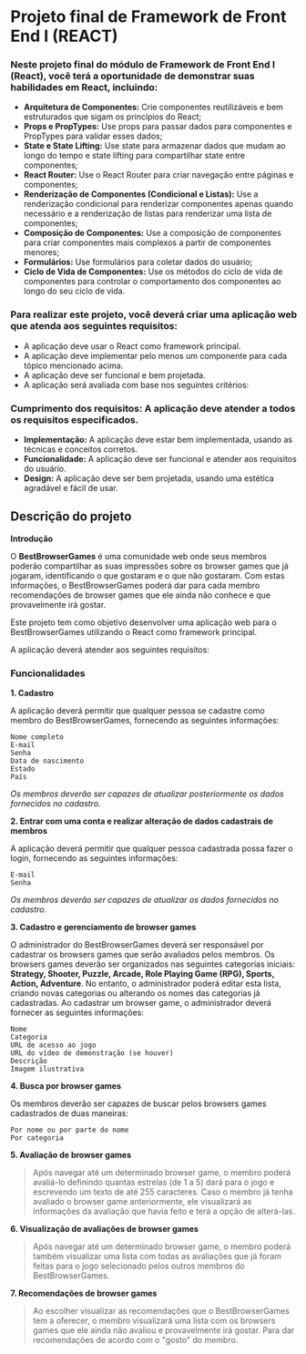 # Projeto final de Framework de Front End I (REACT)

### Neste projeto final do módulo de Framework de Front End I (React), você terá a oportunidade de demonstrar suas habilidades em React, incluindo:

- **Arquitetura de Componentes:** Crie componentes reutilizáveis e bem estruturados que sigam os princípios do React;
- **Props e PropTypes:** Use props para passar dados para componentes e PropTypes para validar esses dados;
- **State e State Lifting:** Use state para armazenar dados que mudam ao longo do tempo e state lifting para compartilhar state entre componentes;
- **React Router:** Use o React Router para criar navegação entre páginas e componentes;
- **Renderização de Componentes (Condicional e Listas):** Use a renderização condicional para renderizar componentes apenas quando necessário e a renderização de listas para renderizar uma lista de componentes;
- **Composição de Componentes:** Use a composição de componentes para criar componentes mais complexos a partir de componentes menores;
- **Formulários:** Use formulários para coletar dados do usuário;
- **Ciclo de Vida de Componentes:** Use os métodos do ciclo de vida de componentes para controlar o comportamento dos componentes ao longo do seu ciclo de vida.

### Para realizar este projeto, você deverá criar uma aplicação web que atenda aos seguintes requisitos:

- A aplicação deve usar o React como framework principal.
- A aplicação deve implementar pelo menos um componente para cada tópico mencionado acima.
- A aplicação deve ser funcional e bem projetada.
- A aplicação será avaliada com base nos seguintes critérios:

### Cumprimento dos requisitos: A aplicação deve atender a todos os requisitos especificados.
- **Implementação:** A aplicação deve estar bem implementada, usando as técnicas e conceitos corretos.
- **Funcionalidade:** A aplicação deve ser funcional e atender aos requisitos do usuário.
- **Design:** A aplicação deve ser bem projetada, usando uma estética agradável e fácil de usar.

## Descrição do projeto

**Introdução**

O **BestBrowserGames** é uma comunidade web onde seus membros poderão compartilhar as suas impressões sobre os browser games que já jogaram, identificando o que gostaram e o que não gostaram. Com estas informações, o BestBrowserGames poderá dar para cada membro recomendações de browser games que ele ainda não conhece e que provavelmente irá gostar.

Este projeto tem como objetivo desenvolver uma aplicação web para o BestBrowserGames utilizando o React como framework principal. 

A aplicação deverá atender aos seguintes requisitos:

### Funcionalidades

**1. Cadastro**

A aplicação deverá permitir que qualquer pessoa se cadastre como membro do BestBrowserGames, fornecendo as seguintes informações:

```
Nome completo
E-mail
Senha
Data de nascimento
Estado
País
```

*Os membros deverão ser capazes de atualizar posteriormente os dados fornecidos no cadastro.*

**2. Entrar com uma conta e realizar alteração de dados cadastrais de membros**

A aplicação deverá permitir que qualquer pessoa cadastrada possa fazer o login, fornecendo as seguintes informações:

```
E-mail
Senha
```

*Os membros deverão ser capazes de atualizar os dados fornecidos no cadastro.*

**3. Cadastro e gerenciamento de browser games**

O administrador do BestBrowserGames deverá ser responsável por cadastrar os browsers games que serão avaliados pelos membros. Os browsers games deverão ser organizados nas seguintes categorias iniciais: **Strategy, Shooter, Puzzle, Arcade, Role Playing Game (RPG), Sports, Action, Adventure**. No entanto, o administrador poderá editar esta lista, criando novas categorias ou alterando os nomes das categorias já cadastradas. Ao cadastrar um browser game, o administrador deverá fornecer as seguintes informações:

```
Nome
Categoria
URL de acesso ao jogo
URL do vídeo de demonstração (se houver)
Descrição
Imagem ilustrativa
```

**4. Busca por browser games**

Os membros deverão ser capazes de buscar pelos browsers games cadastrados de duas maneiras:

```
Por nome ou por parte do nome
Por categoria
```

**5. Avaliação de browser games**

> Após navegar até um determinado browser game, o membro poderá avaliá-lo definindo quantas estrelas (de 1 a 5) dará para o jogo e escrevendo um texto de até 255 caracteres. Caso o membro já tenha avaliado o browser game anteriormente, ele visualizará as informações da avaliação que havia feito e terá a opção de alterá-las.

**6. Visualização de avaliações de browser games**

> Após navegar até um determinado browser game, o membro poderá também visualizar uma lista com todas as avaliações que já foram feitas para o jogo selecionado pelos outros membros do BestBrowserGames.

**7. Recomendações de browser games**

> Ao escolher visualizar as recomendações que o BestBrowserGames tem a oferecer, o membro visualizará uma lista com os browsers games que ele ainda não avaliou e provavelmente irá gostar. Para dar recomendações de acordo com o "gosto" do membro.
